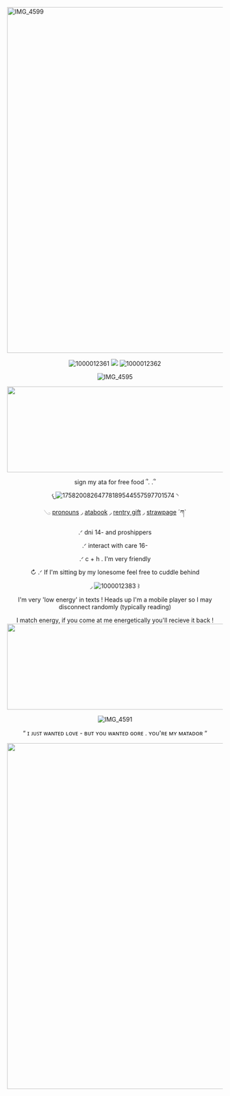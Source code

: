 <img width="2048" height="806" alt="IMG_4599" src="https://github.com/user-attachments/assets/05a2e1e5-9d6d-42f2-9204-c230ce0f0f26" />

<div align="center">

![1000012361](https://github.com/user-attachments/assets/6fcd3af0-d2fe-4e38-bf91-b1052130ad8b) ![](https://komarev.com/ghpvc/?username=eggisyum&color=blue&style=plastic&label=genjutsu'd) ![1000012362](https://github.com/user-attachments/assets/767fa1d1-bbde-4180-8ebc-3bebd4129f55)

![IMG_4595](https://github.com/user-attachments/assets/556da98c-5355-4822-984f-ed5cadb12952)

<img width="2000" height="200" alt="IMG_4600" src="https://github.com/user-attachments/assets/bb625729-a3fa-4dde-b07e-a361353b8026" />

<p align="center"> sign my ata for free food ՞. .՞
 
 
𐔌![17582008264778189544557597701574](https://github.com/user-attachments/assets/7befe19f-d138-49bc-b0ff-9579752d7822) ◝




 
   𓂅 [pronouns](https://en.pronouns.page/@eggisyum)  ◞ [atabook](https://egg.atabook.org/)  ◞ [rentry gift](https://rentry.co/kakashiism) ◞  [strawpage](https://eggisyum.straw.page)  ´ཀ` 


<p align="center"> .ᐟ dni 14- and proshippers 
 <p align="center"> .ᐟ interact with care 16- 
  
.ᐟ c + h . I'm very friendly 

↻ .ᐟ If I'm sitting by my lonesome feel free to cuddle behind 

 ◞  ![1000012383](https://github.com/user-attachments/assets/7b55b7b9-562a-4c77-9adf-785bf4574f43) ꒱
  
 I'm very 'low energy' in texts ! Heads up I'm a mobile player so I may disconnect randomly (typically reading) 
 
I match energy, if you come at me energetically you'll recieve it back !
<img width="2000" height="200" alt="IMG_4601" src="https://github.com/user-attachments/assets/c00a8fee-56cd-4013-b913-86d906ddddb0" />



![IMG_4591](https://github.com/user-attachments/assets/119c6355-82cd-4e4d-99fa-e169468f224f)

“ ɪ ᴊᴜꜱᴛ ᴡᴀɴᴛᴇᴅ ʟᴏᴠᴇ - ʙᴜᴛ ʏᴏᴜ ᴡᴀɴᴛᴇᴅ ɢᴏʀᴇ . ʏᴏᴜ'ʀᴇ ᴍʏ ᴍᴀᴛᴀᴅᴏʀ “

<img width="2048" height="806" alt="IMG_4598" src="https://github.com/user-attachments/assets/9b01c6c5-1378-4cdc-8327-a4c951ff66c8" />


